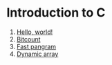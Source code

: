 # Introduction to C

1. [Hello, world!](./hello-world)
2. [Bitcount](./bitcount)
3. [Fast pangram](./fast-pangram)
4. [Dynamic array](./dynamic-array)
